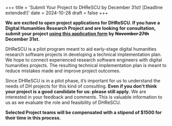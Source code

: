+++
title = 'Submit Your Project to DHReSCU by December 31st! [Deadline extended!]'
date = 2024-10-28
draft = false
+++

**We are excited to open project applications for DHReSCU. If you have a Digital Humanities Research Project and are looking for consultation, submit your project [using this application form](https://forms.gle/Hxuj7bXe7nsGxNg4A) by ~~November 27th~~ December 31st.**

DHReSCU is a pilot program meant to aid early-stage digital humanities research software projects in developing a technical implementation plan. We hope to connect experienced research software engineers with digital humanities projects. The resulting technical implementation plan is meant to reduce mistakes made and improve project outcomes.

Since DHReSCU is in a pilot phase, it’s important for us to understand the needs of DH projects for this kind of consulting. **Even if you don't think your project is a good candidate for us: please still apply.** We are interested in your feedback and comments. This is valuable information to us as we evaluate the role and feasibility of DHReSCU.

**Selected Project teams will be compensated with a stipend of $1500 for their time in this process.**
